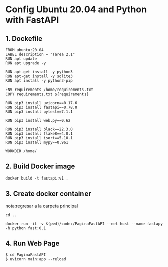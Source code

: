 # Config Ubuntu 20.04 and Python with FastAPI

## 1. Dockefile 
```
FROM ubuntu:20.04
LABEL description = "Tarea 2.1"
RUN apt update
RUN apt upgrade -y

RUN apt-get install -y python3
RUN apt-get install -y sqlite3
RUN apt install -y python3-pip

ENV requirements /home/requirements.txt
COPY requirements.txt ${requirements}

RUN pip3 install uvicorn==0.17.6
RUN pip3 install fastapi==0.78.0
RUN pip3 install pytest==7.1.1

RUN pip3 install web.py==0.62

RUN pip3 install black==22.3.0
RUN pip3 install flake8==4.0.1
RUN pip3 install isort==5.10.1
RUN pip3 install mypy==0.961

WORKDIR /home/
```

## 2. Build Docker image
```
docker build -t fastapi:v1 .
```

## 3. Create docker container
nota:regresar a la carpeta principal
```
cd ..
```

```
docker run -it -v $(pwd)/code:/PaginaFastAPI --net host --name fastapy -h python fast:0.1
```

## 4. Run Web Page

```
$ cd PaginaFastAPI
$ uvicorn main:app --reload
```